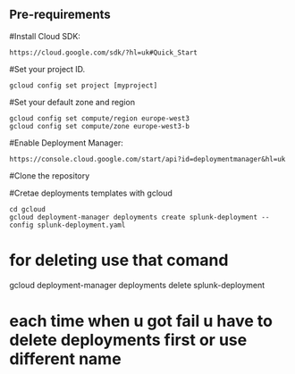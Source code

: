 ## Pre-requirements

#Install Cloud SDK:
```
https://cloud.google.com/sdk/?hl=uk#Quick_Start
```

#Set your project ID.
```
gcloud config set project [myproject]
```

#Set your default zone and region
```
gcloud config set compute/region europe-west3
gcloud config set compute/zone europe-west3-b
```

#Enable Deployment Manager:
```
https://console.cloud.google.com/start/api?id=deploymentmanager&hl=uk
```

#Clone the repository

#Cretae deployments templates with gcloud
```
cd gcloud
gcloud deployment-manager deployments create splunk-deployment --config splunk-deployment.yaml
```

# for deleting use that comand 
gcloud deployment-manager deployments delete splunk-deployment

# each time when u got fail u have to delete deployments first or use different name 

